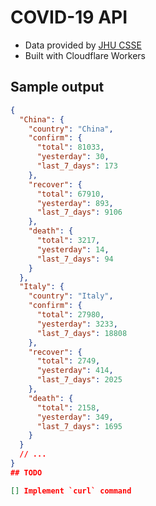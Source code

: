 COVID-19 API
===========

- Data provided by [JHU CSSE](https://github.com/CSSEGISandData/COVID-19)
- Built with Cloudflare Workers

## Sample output

```json
{
  "China": {
    "country": "China",
    "confirm": {
      "total": 81033,
      "yesterday": 30,
      "last_7_days": 173
    },
    "recover": {
      "total": 67910,
      "yesterday": 893,
      "last_7_days": 9106
    },
    "death": {
      "total": 3217,
      "yesterday": 14,
      "last_7_days": 94
    }
  },
  "Italy": {
    "country": "Italy",
    "confirm": {
      "total": 27980,
      "yesterday": 3233,
      "last_7_days": 18808
    },
    "recover": {
      "total": 2749,
      "yesterday": 414,
      "last_7_days": 2025
    },
    "death": {
      "total": 2158,
      "yesterday": 349,
      "last_7_days": 1695
    }
  }
  // ...
}
## TODO

[] Implement `curl` command